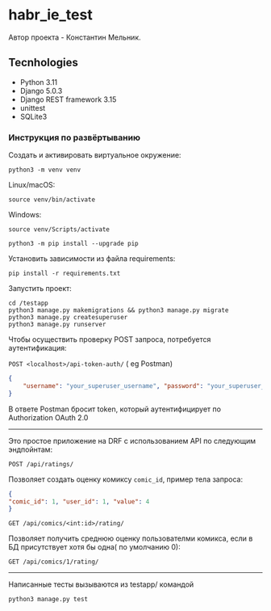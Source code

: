 # habr_ie_test

Автор проекта - Константин Мельник.

## Tecnhologies

- Python 3.11
- Django 5.0.3
- Django REST framework 3.15
- unittest
- SQLite3

### Инструкция по развёртыванию

Создать и активировать виртуальное окружение:

```text
python3 -m venv venv
```
Linux/macOS: 
```text
source venv/bin/activate
```
Windows: 
```text
source venv/Scripts/activate
```

```text
python3 -m pip install --upgrade pip
```
Установить зависимости из файла requirements:

```text
pip install -r requirements.txt
```

Запустить проект:

```text
cd /testapp
python3 manage.py makemigrations && python3 manage.py migrate
python3 manage.py createsuperuser
python3 manage.py runserver
```

Чтобы осуществить проверку POST запроса, потребуется аутентификация:

`POST <localhost>/api-token-auth/` ( eg Postman)

```json
{
    "username": "your_superuser_username", "password": "your_superuser_password"
}
```

В ответе Postman бросит token, который аутентифицирует по Authorization OAuth 2.0

____

Это простое приложение на DRF с использованием API по следующим эндпойнтам:


`POST /api/ratings/ `

Позволяет создать оценку комиксу `comic_id`, пример тела запроса:

```json
{
"comic_id": 1, "user_id": 1, "value": 4
}
```

`GET /api/comics/<int:id>/rating/`

Позволяет получить среднюю оценку пользователми комикса, если в БД присутствует хотя бы одна( по умолчанию 0):

`GET /api/comics/1/rating/`

____________

Написанные тесты вызываются из testapp/ командой

`python3 manage.py test`
